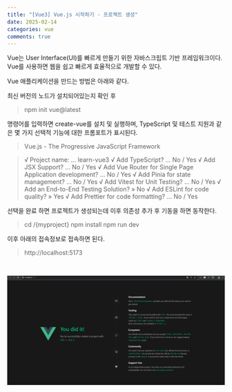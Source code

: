 ```yaml
---
title: "[Vue3] Vue.js 시작하기 - 프로젝트 생성"
date: 2025-02-14
categories: vue
comments: true
---
```


Vue는 User Interface(UI)를 빠르게 만들기 위한 자바스크립트 기반 프레임워크이다. Vue를 사용하면 웹을 쉽고 빠르게 효율적으로 개발할 수 있다.

Vue 애플리케이션을 만드는 방법은 아래와 같다.

최신 버전의 노드가 설치되어있는지 확인 후

> npm init vue@latest

명령어를 입력하면 create-vue를 설치 및 실행하며, TypeScript 및 테스트 지원과 같은 몇 가지 선택적 기능에 대한 프롬포트가 표시된다.

> Vue.js - The Progressive JavaScript Framework

> √ Project name: ... learn-vue3
> √ Add TypeScript? ... No / Yes
> √ Add JSX Support? ... No / Yes
> √ Add Vue Router for Single Page Application development? ... No / Yes
> √ Add Pinia for state management? ... No / Yes
> √ Add Vitest for Unit Testing? ... No / Yes
> √ Add an End-to-End Testing Solution? » No
> √ Add ESLint for code quality? » Yes
> √ Add Prettier for code formatting? ... No / Yes

선택을 완료 하면 프로젝트가 생성되는데 이후 의존성 추가 후 기동을 하면 동작한다.

> cd /{myproject}
> npm install
> npm run dev

이후 아래의 접속정보로 접속하면 된다.

> http://localhost:5173

<br/>

<p style="width:100%">
    <img src="/assets/images/language/vue/start/1.png">
</p>
